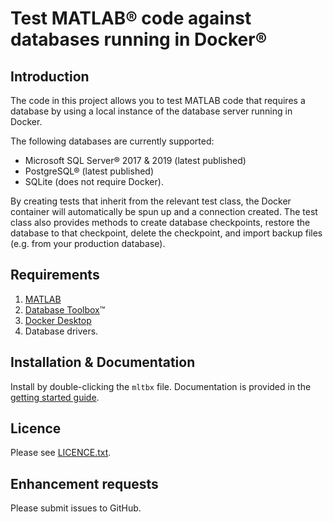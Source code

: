 # Test MATLAB&reg; code against databases running in Docker&reg;

## Introduction

The code in this project allows you to test MATLAB code that requires a database by using a local instance of the database server running in Docker.

The following databases are currently supported:
* Microsoft SQL Server® 2017 & 2019 (latest published)
* PostgreSQL® (latest published)
* SQLite (does not require Docker).

By creating tests that inherit from the relevant test class, the Docker container will automatically be spun up and a connection created. The test class also provides methods to create database checkpoints, restore the database to that checkpoint, delete the checkpoint, and import backup files (e.g. from your production database).

## Requirements

1.  [MATLAB](https://www.mathworks.com/products/matlab.html)
2.  [Database Toolbox](https://www.mathworks.com/help/database/)&trade;
3.  [Docker Desktop](https://www.docker.com/products/docker-desktop)
4.  Database drivers.  

## Installation & Documentation

Install by double-clicking the `mltbx` file. Documentation is provided in the [getting started guide](code/doc/gettingStartedGuide.mlx).

## Licence

Please see [LICENCE.txt](LICENCE.txt).

## Enhancement requests

Please submit issues to GitHub.